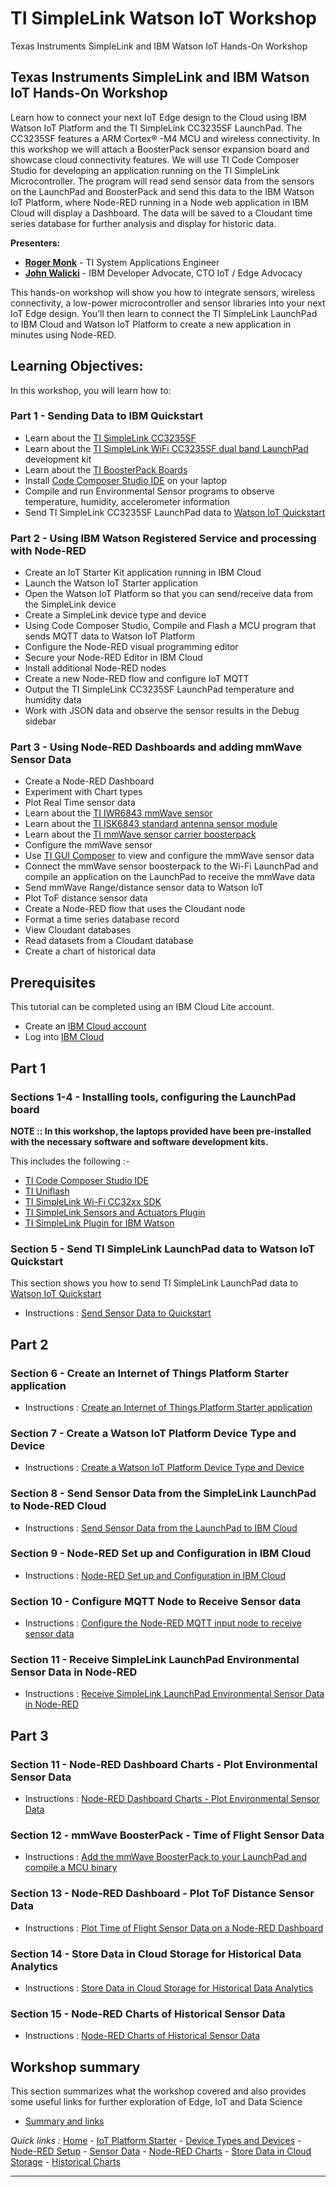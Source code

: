 # TI SimpleLink Watson IoT Workshop
Texas Instruments SimpleLink and IBM Watson IoT Hands-On Workshop

## Texas Instruments SimpleLink and IBM Watson IoT Hands-On Workshop

Learn how to connect your next IoT Edge design to the Cloud using IBM Watson IoT Platform and the TI SimpleLink CC3235SF LaunchPad.  The CC3235SF features a ARM Cortex® -M4 MCU and wireless connectivity.  In this workshop we will attach a BoosterPack sensor expansion board and showcase cloud connectivity features.  We will use TI Code Composer Studio for developing an application running on the TI SimpleLink Microcontroller.  The program will read send sensor data from the sensors on the LaunchPad and BoosterPack and send this data to the IBM Watson IoT Platform, where Node-RED running in a Node web application in IBM Cloud will display a Dashboard.  The data will be saved to a Cloudant time series database for further analysis and display for historic data.

**Presenters:**
- [**Roger Monk**](https://github.com/rdmonk) - TI System Applications Engineer
- [**John Walicki**](https://github.com/johnwalicki) - IBM Developer Advocate, CTO IoT / Edge Advocacy

This hands-on workshop will show you how to integrate sensors, wireless connectivity, a low-power microcontroller and sensor libraries into your next IoT Edge design.  You’ll then learn to connect the TI SimpleLink LaunchPad to IBM Cloud and Watson IoT Platform to create a new application in minutes using Node-RED.

## Learning Objectives:
In this workshop, you will learn how to:

### Part 1 - Sending Data to IBM Quickstart

- Learn about the [TI SimpleLink CC3235SF](http://www.ti.com/product/CC3235SF)
- Learn about the [TI SimpleLink WiFi CC3235SF dual band LaunchPad](http://www.ti.com/tool/LAUNCHXL-CC3235SF) development kit
- Learn about the [TI BoosterPack Boards](http://www.ti.com/design-resources/embedded-development/hardware-kits-boards.html)
- Install [Code Composer Studio IDE](http://www.ti.com/design-resources/embedded-development/ccs-development-tools.html) on your laptop
- Compile and run Environmental Sensor programs to observe temperature, humidity, accelerometer information
- Send TI SimpleLink CC3235SF LaunchPad data to [Watson IoT Quickstart](https://quickstart.internetofthings.ibmcloud.com/#/)

### Part 2 - Using IBM Watson Registered Service and processing with Node-RED

- Create an IoT Starter Kit application running in IBM Cloud
- Launch the Watson IoT Starter application
- Open the Watson IoT Platform so that you can send/receive data from the SimpleLink device
- Create a SimpleLink device type and device
- Using Code Composer Studio, Compile and Flash a MCU program that sends MQTT data to Watson IoT Platform
- Configure the Node-RED visual programming editor
- Secure your Node-RED Editor in IBM Cloud
- Install additional Node-RED nodes
- Create a new Node-RED flow and configure IoT MQTT
- Output the TI SimpleLink CC3235SF LaunchPad temperature and humidity data
- Work with JSON data and observe the sensor results in the Debug sidebar

### Part 3 - Using Node-RED Dashboards and adding mmWave Sensor Data

- Create a Node-RED Dashboard
- Experiment with Chart types
- Plot Real Time sensor data
- Learn about the [TI IWR6843 mmWave sensor](http://www.ti.com/product/IWR6843)
- Learn about the [TI ISK6843 standard antenna sensor module](http://www.ti.com/tool/MMWAVEICBOOST)
- Learn about the [TI mmWave sensor carrier boosterpack](http://www.ti.com/tool/MMWAVEICBOOST)
- Configure the mmWave sensor
- Use [TI GUI Composer](http://dev.ti.com/gc) to view and configure the mmWave sensor data
- Connect the mmWave sensor boosterpack to the Wi-Fi LaunchPad and compile an application on the LaunchPad to receive the mmWave data
- Send mmWave Range/distance sensor data to Watson IoT
- Plot ToF distance sensor data
- Create a Node-RED flow that uses the Cloudant node
- Format a time series database record
- View Cloudant databases
- Read datasets from a Cloudant database
- Create a chart of historical data

## Prerequisites
This tutorial can be completed using an IBM Cloud Lite account.

* Create an [IBM Cloud account](https://ibm.biz/BdzgST)
* Log into [IBM Cloud](https://cloud.ibm.com/login)

## Part 1

### Sections 1-4 - Installing tools, configuring the LaunchPad board

**NOTE :: In this workshop, the laptops provided have been pre-installed with the necessary software and software development kits.**

This includes the following :-

- [TI Code Composer Studio IDE](http://www.ti.com/design-resources/embedded-development/ccs-development-tools.html)
- [TI Uniflash]()
- [TI SimpleLink Wi-Fi CC32xx SDK](http://www.ti.com/tool/SIMPLELINK-CC32XX-SDK)
- [TI SimpleLink Sensors and Actuators Plugin](http://www.ti.com/tool/SIMPLELINK-SDK-SENSOR-ACTUATOR-PLUGIN)
- [TI SimpleLink Plugin for IBM Watson](http://www.ti.com/tool/SIMPLELINK-SDK-PLUGIN-FOR-WATSONIOT)

<!--
### Section 1 - Unbox the TI SimpleLink CC3235SF LaunchPad development board

This section shows you how to unpack the TI SimpleLink CC3235SF LaunchPad development board and connect the Sensor expansion board.

- Instructions : [Unpack the TI SimpleLink CC3235SF LaunchPad and BoosterPacks](part1/UNBOX.md)

### Section 2 - Connect the LaunchPad to the cloud

This section shows you how to program the TI SimpleLink CC3235SF LaunchPad, connect to the WiFi and create the Watson IoT Cloud project

- Instructions : Install [Code Composer Studio IDE](part1/CCSIDE.md)

### Section 3 - Run the Environmental Sensor programs

This section shows you how to run the Environmental Sensor programs to observe temperature, humidity, acceleration and gyroscope information

- Instructions : [Environmental Sensor Data](part1/SENSORDATA.md)
-->

### Section 5 - Send TI SimpleLink LaunchPad data to Watson IoT Quickstart

This section shows you how to send TI SimpleLink LaunchPad data to [Watson IoT Quickstart](https://quickstart.internetofthings.ibmcloud.com/#/)

- Instructions : [Send Sensor Data to Quickstart](part1/QUICKSTART.md)

## Part 2

### Section 6 - Create an Internet of Things Platform Starter application

- Instructions : [Create an Internet of Things Platform Starter application](part2/CREATEIOTP.md)

### Section 7 - Create a Watson IoT Platform Device Type and Device

- Instructions : [Create a Watson IoT Platform Device Type and Device](part2/SIMPLELINKDEVICE.md)

### Section 8 - Send Sensor Data from the SimpleLink LaunchPad to Node-RED Cloud

- Instructions : [Send Sensor Data from the LaunchPad to IBM Cloud](part2/SENDCC3235.md)

### Section 9 - Node-RED Set up and Configuration in IBM Cloud

- Instructions : [Node-RED Set up and Configuration in IBM Cloud](part2/NODERED.md)

### Section 10 - Configure MQTT Node to Receive Sensor data

- Instructions : [Configure the Node-RED MQTT input node to receive sensor data](part2/MQTTCONFIG.md)

### Section 11 - Receive SimpleLink LaunchPad Environmental Sensor Data in Node-RED

- Instructions : [Receive SimpleLink LaunchPad Environmental Sensor Data in Node-RED](part2/SIMPLELINKIOTDATA.md)

## Part 3

### Section 11 - Node-RED Dashboard Charts - Plot Environmental Sensor Data

- Instructions : [Node-RED Dashboard Charts - Plot Environmental Sensor Data](part3/DASHBOARD.md)

### Section 12 - mmWave BoosterPack - Time of Flight Sensor Data

- Instructions : [Add the mmWave BoosterPack to your LaunchPad and compile a MCU binary](part3/MMWAVETOF.md)

### Section 13 - Node-RED Dashboard - Plot ToF Distance Sensor Data

- Instructions : [Plot Time of Flight Sensor Data on a Node-RED Dashboard](TOFDASH.md)

### Section 14 - Store Data in Cloud Storage for Historical Data Analytics

- Instructions : [Store Data in Cloud Storage for Historical Data Analytics](part3/CLOUDANT.md)

### Section 15 - Node-RED Charts of Historical Sensor Data

- Instructions : [Node-RED Charts of Historical Sensor Data](part3/HISTORY.md)

## Workshop summary

This section summarizes what the workshop covered and also provides some useful links for further exploration of Edge, IoT and Data Science

- [Summary and links](part3/SUMMARY.md)

*Quick links :*
[Home](README.md) - [IoT Platform Starter](part2/CREATEIOTP.md) - [Device Types and Devices](part2/SIMPLELINKDEVICE.md) - [Node-RED Setup](NODERED.md) - [Sensor Data](SIMPLELINKIOTDATA.md) - [Node-RED Charts](DASHBOARD.md) - [Store Data in Cloud Storage](CLOUDANT.md) - [Historical Charts](HISTORY.md)
***
